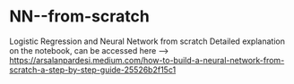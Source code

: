 # NN--from-scratch
Logistic Regression and Neural Network from scratch
Detailed explanation on the notebook, can be accessed here --> https://arsalanpardesi.medium.com/how-to-build-a-neural-network-from-scratch-a-step-by-step-guide-25526b2f15c1

